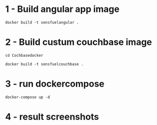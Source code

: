 # 1 - Build angular app image
</hr>

``` 
docker build -t sensfuelangular .
```

# 2 - Build custum couchbase image
</hr>

```
cd Cochbasedocker

docker build -t sensfuelcouchbase .
```

# 3 - run dockercompose 
</hr>

```
docker-compose up -d
```

# 4 - result screenshots
</hr>


